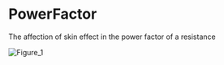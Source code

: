 # PowerFactor
The affection of skin effect in the power factor of a resistance

![Figure_1](https://github.com/user-attachments/assets/4203994b-fe17-4351-839b-66af02f60419)
